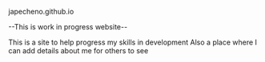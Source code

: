 japecheno.github.io

--This is work in progress website--

This is a site to help progress my skills in development
Also a place where I can add details about me for others to see
